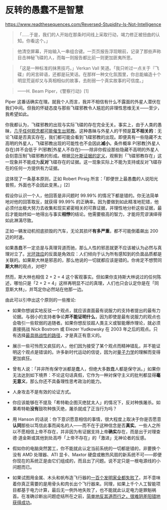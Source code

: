 # 反转的愚蠢不是智慧

https://www.readthesequences.com/Reversed-Stupidity-Is-Not-Intelligence

> 「……于是，我们的人开始在那条时间线上采取行动，竭力修正被扭曲的认知。你看这个。」

>

> 他清空屏幕，开始输入一串组合键。一页页报告浮现眼前，记录了那些声称目击神秘飞碟的人，而每一则报告都比前一则更加匪夷所思。 

>

> 「这是一种标准的抹黑技巧，」Verkan Vall 笑道。「我只听过一点关于『飞碟』的闲言碎语，还都是玩笑话。在那样一种文化氛围里，你总能编造十个明显荒诞却又与真相相似的故事，去削弱一个真实故事的可信度。」

>

> ——H. Beam Piper，《警察行动》[1]

Piper 这番话确实在理。就我个人而言，我并不相信有什么不露面的外星人潜伏在我们中间。但我的怀疑态度与那些飞碟邪教令人尴尬的非理性思维无关——至少，我希望如此。

你我都认为，飞碟邪教的出现与实际飞碟的存在完全无关。事实上，由于人类的愚昧，[几乎任何观念都可能催生出邪教](https://www.readthesequences.com/Every-Cause-Wants-To-Be-A-Cult)。这种愚昧与外星人的干预是**互不相关的**：无论飞碟是否真实存在，我们都可能会看到飞碟邪教的出现。即便真有一些隐藏不太高明的外星人，飞碟邪教出现的可能性也不会因此**减小**。条件概率 P(邪教|外星人存在)并不会低于 P(邪教|外星人不存在)——除非你假设那些隐藏不高明的外星人会刻意压制飞碟邪教的形成。根据[贝叶斯证据的定义](https://www.readthesequences.com/An-Intuitive-Explanation-Of-Bayess-Theorem)，观察到「飞碟邪教存在」这一现象并不能成为**反对**飞碟存在的证据。这一现象实际上不能为支持或反对飞碟存在的任何一方提供有力证据。

这体现了一条基本原则，正如 Robert Pirsig 所言：「即便世上最愚蠢的人说阳光普照，外面也不会因此变黑。」[2]

假设你认识一个人，他回答是非问题时 99.99% 的情况下都是错的。你无法简单地对他的回答取反，就获得 99.99% 的正确率。因为要做到如此精准地犯错，他必须付出极大努力去收集和现实紧密相关的可靠证据，并理性地分析这些证据，最后才能始终如一地得出与事实**相悖**的结论。他需要极高的智力，才能将荒谬演绎得如此淋漓尽致。

正如一辆发动机彻底损毁的汽车，无论其损坏**有多严重**，都不可能倒着飙出 200 迈的时速。

如果愚蠢不一定总是与真理背道而驰，那么人性的邪恶就更不应该被认为必然与真理对立了。[光环效应](https://www.readthesequences.com/The-Halo-Effect)的反面是角效应：人们倾向于认为所有感知到的负面品质都是关联的。如果斯大林是邪恶的，那么他说的一切就都应该是错的。你肯定不想赞同**斯大林**的观点，对吧?

然而，斯大林也相信 2 + 2 = 4 这个客观事实。但如果你支持斯大林说过的任何陈述，哪怕只是「2 + 2 = 4」这样再明显不过的真理，人们也只会认定你是在「同意斯大林」，并笃定你必然站在他那一边。

由此可以引申出这个原则的一些推论:

- 如果你想诚实地反驳一个观点，就应该直面最有说服力的支持者提出的最有力论据。与弱小的支持者争论**并不能证明什么**，因为即使是最有说服力的观点也会吸引一些软弱的追随者。如果你想反驳超人类主义或智能爆炸理论，就必须直接挑战 Nick Bostrom 或 Eliezer Yudkowsky 在 2003 年之后的观点。只有选择[最具挑战性的路径](https://www.greaterwrong.com/lw/2k/the_least_convenient_possible_world/)，才是真正有意义的。

- 展示一些可怜而又疯狂的人，他们因为接受了某个观点而精神错乱，并不能证明这个观点是错误的。许多新时代运动的信徒，因为对[量子力学](https://www.readthesequences.com/Quantum-Physics-And-Many-Worlds-Sequence)的理解而变得更加疯狂。

- 曾有人说：「并非所有保守派都是蠢人，但绝大多数蠢人都是保守派。」如果你无法达到如下境界：不论这句话真假，它作为一种对保守主义的批判都显得**毫无意义**，那么你还不具备理性思考政治的能力。

- 人身攻击不是有效的论证方式。

- 你应该能够在不提及「希特勒企图灭绝犹太人」的情况下，反对种族屠杀。如果希特勒**没有**鼓吹种族灭绝，屠杀就成了正当行为吗？

- 用 Hanson 的话说：你下意识愿意相信的事情，很大程度上取决于你是否愿意**认同**那些以笃信此事而闻名的人——而不在于这种信念是否**真实**。一些人之所以不愿相信上帝不存在，并非因为有证据支持上帝**确实**存在，而是出于对理查德·道金斯或其他到处高呼「上帝不存在」的「激进」无神论者的反感。

- 假如你的电脑突然罢工，你不能就此认定当前系统的一切都是错的，非要换个没有 AMD 处理器、ATI 显卡、Maxtor 硬盘或散热风扇的新系统不可——即便你现在的系统正是由它们组成的，而且出了问题。说不定只是一根电源线的小问题而已。

- 如果试图用金属、木头和帆布造飞行器的[一百个发明家全都失败了](https://www.greaterwrong.com/lw/vs/selling_nonapples/)，并不意味着你真正需要的是用骨头和肉长出个飞行器来。同理，如果上千个人工智能项目都基于电力计算，最后无一例外地失败了，也不能就此认定电力是罪魁祸首。在准确诊断出问题症结所在之前，[简单地反其道而行之，很难阴差阳错地获得成功](https://www.readthesequences.com/ArtificialAddition)。